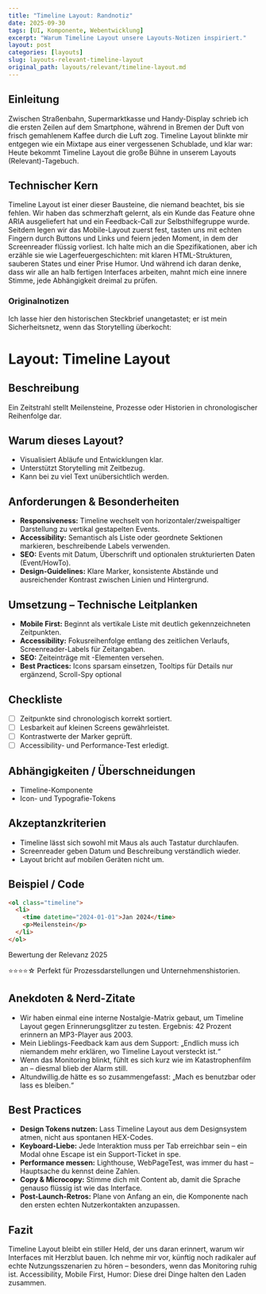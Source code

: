 ```yaml
---
title: "Timeline Layout: Randnotiz"
date: 2025-09-30
tags: [UI, Komponente, Webentwicklung]
excerpt: "Warum Timeline Layout unsere Layouts-Notizen inspiriert."
layout: post
categories: [layouts]
slug: layouts-relevant-timeline-layout
original_path: layouts/relevant/timeline-layout.md
---
```


## Einleitung
Zwischen Straßenbahn, Supermarktkasse und Handy-Display schrieb ich die ersten Zeilen auf dem Smartphone, während in Bremen der Duft von frisch gemahlenem Kaffee durch die Luft zog. Timeline Layout blinkte mir entgegen wie ein Mixtape aus einer vergessenen Schublade, und klar war: Heute bekommt Timeline Layout die große Bühne in unserem Layouts (Relevant)-Tagebuch.

## Technischer Kern
Timeline Layout ist einer dieser Bausteine, die niemand beachtet, bis sie fehlen. Wir haben das schmerzhaft gelernt, als ein Kunde das Feature ohne ARIA ausgeliefert hat und ein Feedback-Call zur Selbsthilfegruppe wurde. Seitdem legen wir das Mobile-Layout zuerst fest, tasten uns mit echten Fingern durch Buttons und Links und feiern jeden Moment, in dem der Screenreader flüssig vorliest. Ich halte mich an die Spezifikationen, aber ich erzähle sie wie Lagerfeuergeschichten: mit klaren HTML-Strukturen, sauberen States und einer Prise Humor. Und während ich daran denke, dass wir alle an halb fertigen Interfaces arbeiten, mahnt mich eine innere Stimme, jede Abhängigkeit dreimal zu prüfen.

### Originalnotizen
Ich lasse hier den historischen Steckbrief unangetastet; er ist mein Sicherheitsnetz, wenn das Storytelling überkocht:
# Layout: Timeline Layout

## Beschreibung
Ein Zeitstrahl stellt Meilensteine, Prozesse oder Historien in chronologischer Reihenfolge dar.

## Warum dieses Layout?
- Visualisiert Abläufe und Entwicklungen klar.
- Unterstützt Storytelling mit Zeitbezug.
- Kann bei zu viel Text unübersichtlich werden.

## Anforderungen & Besonderheiten
- **Responsiveness:** Timeline wechselt von horizontaler/zweispaltiger Darstellung zu vertikal gestapelten Events.
- **Accessibility:** Semantisch als Liste oder geordnete Sektionen markieren, beschreibende Labels verwenden.
- **SEO:** Events mit Datum, Überschrift und optionalen strukturierten Daten (Event/HowTo).
- **Design-Guidelines:** Klare Marker, konsistente Abstände und ausreichender Kontrast zwischen Linien und Hintergrund.

## Umsetzung – Technische Leitplanken
- **Mobile First:** Beginnt als vertikale Liste mit deutlich gekennzeichneten Zeitpunkten.
- **Accessibility:** Fokusreihenfolge entlang des zeitlichen Verlaufs, Screenreader-Labels für Zeitangaben.
- **SEO:** Zeiteinträge mit <time>-Elementen versehen.
- **Best Practices:** Icons sparsam einsetzen, Tooltips für Details nur ergänzend, Scroll-Spy optional

## Checkliste
- [ ] Zeitpunkte sind chronologisch korrekt sortiert.
- [ ] Lesbarkeit auf kleinen Screens gewährleistet.
- [ ] Kontrastwerte der Marker geprüft.
- [ ] Accessibility- und Performance-Test erledigt.

## Abhängigkeiten / Überschneidungen
- Timeline-Komponente
- Icon- und Typografie-Tokens

## Akzeptanzkriterien
- Timeline lässt sich sowohl mit Maus als auch Tastatur durchlaufen.
- Screenreader geben Datum und Beschreibung verständlich wieder.
- Layout bricht auf mobilen Geräten nicht um.

## Beispiel / Code
```html
<ol class="timeline">
  <li>
    <time datetime="2024-01-01">Jan 2024</time>
    <p>Meilenstein</p>
  </li>
</ol>
```

Bewertung der Relevanz 2025

⭐⭐⭐⭐☆ Perfekt für Prozessdarstellungen und Unternehmenshistorien.

## Anekdoten & Nerd-Zitate
- Wir haben einmal eine interne Nostalgie-Matrix gebaut, um Timeline Layout gegen Erinnerungsglitzer zu testen. Ergebnis: 42 Prozent erinnern an MP3-Player aus 2003.
- Mein Lieblings-Feedback kam aus dem Support: „Endlich muss ich niemandem mehr erklären, wo Timeline Layout versteckt ist.“
- Wenn das Monitoring blinkt, fühlt es sich kurz wie im Katastrophenfilm an – diesmal blieb der Alarm still.
- Altundwillig.de hätte es so zusammengefasst: „Mach es benutzbar oder lass es bleiben.“

## Best Practices
- **Design Tokens nutzen:** Lass Timeline Layout aus dem Designsystem atmen, nicht aus spontanen HEX-Codes.
- **Keyboard-Liebe:** Jede Interaktion muss per Tab erreichbar sein – ein Modal ohne Escape ist ein Support-Ticket in spe.
- **Performance messen:** Lighthouse, WebPageTest, was immer du hast – Hauptsache du kennst deine Zahlen.
- **Copy & Microcopy:** Stimme dich mit Content ab, damit die Sprache genauso flüssig ist wie das Interface.
- **Post-Launch-Retros:** Plane von Anfang an ein, die Komponente nach den ersten echten Nutzerkontakten anzupassen.

## Fazit
Timeline Layout bleibt ein stiller Held, der uns daran erinnert, warum wir Interfaces mit Herzblut bauen. Ich nehme mir vor, künftig noch radikaler auf echte Nutzungsszenarien zu hören – besonders, wenn das Monitoring ruhig ist. Accessibility, Mobile First, Humor: Diese drei Dinge halten den Laden zusammen.
